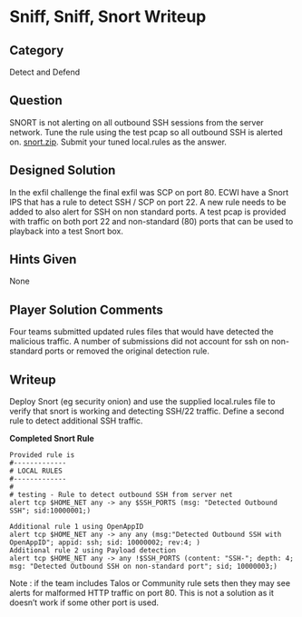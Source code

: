 Sniff, Sniff, Snort Writeup
===================
## Category
Detect and Defend

## Question
SNORT is not alerting on all outbound SSH sessions from the server network. Tune the rule using the test pcap so all outbound SSH is alerted on. [snort.zip](../files/snort.zip). Submit your tuned local.rules as the answer.

## Designed Solution
In the exfil challenge the final exfil was SCP on port 80. ECWI have a Snort IPS that has a rule to detect SSH / SCP on port 22. A new rule needs to be added to also alert for SSH on non standard ports. A test pcap is provided with traffic on both port 22 and non-standard (80) ports that can be used to playback into a test Snort box.

## Hints Given
None

## Player Solution Comments
Four teams submitted updated rules files that would have detected the malicious traffic. A number of submissions did not account for ssh on non-standard ports or removed the original detection rule.

## Writeup
Deploy Snort (eg security onion) and use the supplied local.rules file to verify that snort is working and detecting SSH/22 traffic. Define a second rule to detect additional SSH traffic.

**Completed Snort Rule**
```
Provided rule is
#-------------
# LOCAL RULES
#-------------
#
# testing - Rule to detect outbound SSH from server net
alert tcp $HOME_NET any -> any $SSH_PORTS (msg: "Detected Outbound SSH"; sid:10000001;)

Additional rule 1 using OpenAppID
alert tcp $HOME_NET any -> any any (msg:"Detected Outbound SSH with OpenAppID"; appid: ssh; sid: 10000002; rev:4; )
Additional rule 2 using Payload detection
alert tcp $HOME_NET any -> any !$SSH_PORTS (content: "SSH-"; depth: 4; msg: "Detected Outbound SSH on non-standard port"; sid; 10000003;)
```

Note : if the team includes Talos or Community rule sets then they may see alerts for malformed HTTP traffic on port 80. This is not a solution as it doesn’t work if some other port is used.
